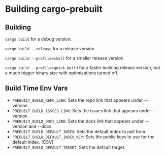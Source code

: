 # Building cargo-prebuilt

## Building

`cargo build` for a debug version.

`cargo build --release` for a release version.

`cargo build --profile=small` for a smaller release version.

`cargo build --profile=quick-build` for a faster building release version,
but a much bigger binary size with optimizations turned off.

## Build Time Env Vars

- `PREBUILT_BUILD_REPO_LINK`: Sets the repo link that appears under --version.
- `PREBUILT_BUILD_ISSUES_LINK`: Sets the issues link that appears under --version.
- `PREBUILT_BUILD_DOCS_LINK`: Sets the docs link that appears under --version and --docs.
- `PREBUILT_BUILD_DEFAULT_INDEX`: Sets the default index to pull from.
- `PREBUILT_BUILD_DEFAULT_INDEX_KEY`: Sets the public keys to use for the default index. (CSV)
- `PREBUILT_BUILD_DEFAULT_TARGET`: Sets the default target.
